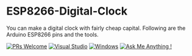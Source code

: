 # ESP8266-Digital-Clock

You can make a digital clock with fairly cheap capital. Following are the Arduino ESP8266 pins and the tools.

[![PRs Welcome](https://img.shields.io/badge/PRs-welcome-brightgreen.svg?style=flat-square)](http://makeapullrequest.com) [![Visual Studio](https://badgen.net/badge/icon/visualstudio?icon=visualstudio&label)](https://visualstudio.microsoft.com) [![Windows](https://badgen.net/badge/icon/windows?icon=windows&label)](https://microsoft.com/windows/) [![Ask Me Anything !](https://img.shields.io/badge/Ask%20me-anything-1abc9c.svg)](https://GitHub.com/NusanJaya-Tech)
